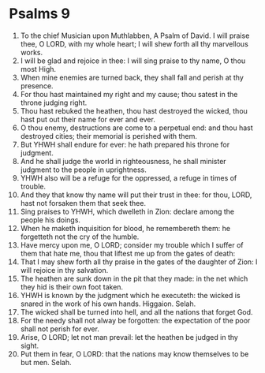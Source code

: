 ﻿# Psalms 9
1. To the chief Musician upon Muthlabben, A Psalm of David. I will praise thee, O LORD, with my whole heart; I will shew forth all thy marvellous works. 
2. I will be glad and rejoice in thee: I will sing praise to thy name, O thou most High. 
3. When mine enemies are turned back, they shall fall and perish at thy presence. 
4. For thou hast maintained my right and my cause; thou satest in the throne judging right. 
5. Thou hast rebuked the heathen, thou hast destroyed the wicked, thou hast put out their name for ever and ever. 
6. O thou enemy, destructions are come to a perpetual end: and thou hast destroyed cities; their memorial is perished with them. 
7. But YHWH shall endure for ever: he hath prepared his throne for judgment. 
8. And he shall judge the world in righteousness, he shall minister judgment to the people in uprightness. 
9. YHWH also will be a refuge for the oppressed, a refuge in times of trouble. 
10. And they that know thy name will put their trust in thee: for thou, LORD, hast not forsaken them that seek thee. 
11. Sing praises to YHWH, which dwelleth in Zion: declare among the people his doings. 
12. When he maketh inquisition for blood, he remembereth them: he forgetteth not the cry of the humble. 
13. Have mercy upon me, O LORD; consider my trouble which I suffer of them that hate me, thou that liftest me up from the gates of death: 
14. That I may shew forth all thy praise in the gates of the daughter of Zion: I will rejoice in thy salvation. 
15. The heathen are sunk down in the pit that they made: in the net which they hid is their own foot taken. 
16. YHWH is known by the judgment which he executeth: the wicked is snared in the work of his own hands. Higgaion. Selah. 
17. The wicked shall be turned into hell, and all the nations that forget God. 
18. For the needy shall not alway be forgotten: the expectation of the poor shall not perish for ever. 
19. Arise, O LORD; let not man prevail: let the heathen be judged in thy sight. 
20. Put them in fear, O LORD: that the nations may know themselves to be but men. Selah. 
